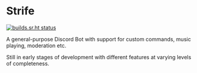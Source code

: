 # Strife

[![builds.sr.ht status](https://builds.sr.ht/~dpatterbee/strife/commits/.build.yml.svg)](https://builds.sr.ht/~dpatterbee/strife/commits/.build.yml?)

A general-purpose Discord Bot with support for custom commands, music playing, moderation etc.

Still in early stages of development with different features at varying levels of completeness.
